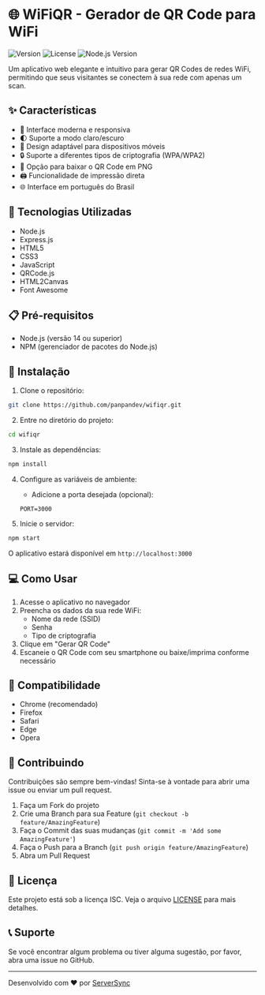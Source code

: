 # 🌐 WiFiQR - Gerador de QR Code para WiFi

![Version](https://img.shields.io/badge/version-1.0.0-blue.svg) ![License](https://img.shields.io/badge/license-ISC-green.svg) ![Node.js Version](https://img.shields.io/badge/node.js-v14-brightgreen.svg)

Um aplicativo web elegante e intuitivo para gerar QR Codes de redes WiFi, permitindo que seus visitantes se conectem à sua rede com apenas um scan.

## ✨ Características

- 🎨 Interface moderna e responsiva
- 🌓 Suporte a modo claro/escuro
- 📱 Design adaptável para dispositivos móveis
- 🔒 Suporte a diferentes tipos de criptografia (WPA/WPA2)
- 💾 Opção para baixar o QR Code em PNG
- 🖨️ Funcionalidade de impressão direta
- 🌐 Interface em português do Brasil

## 🚀 Tecnologias Utilizadas

- Node.js
- Express.js
- HTML5
- CSS3
- JavaScript
- QRCode.js
- HTML2Canvas
- Font Awesome

## 📋 Pré-requisitos

- Node.js (versão 14 ou superior)
- NPM (gerenciador de pacotes do Node.js)

## 🔧 Instalação

1. Clone o repositório:
```bash
git clone https://github.com/panpandev/wifiqr.git
```

2. Entre no diretório do projeto:
```bash
cd wifiqr
```

3. Instale as dependências:
```bash
npm install
```

4. Configure as variáveis de ambiente:
   - Adicione a porta desejada (opcional):
   ```
   PORT=3000
   ```

5. Inicie o servidor:
```bash
npm start
```

O aplicativo estará disponível em `http://localhost:3000`

## 💻 Como Usar

1. Acesse o aplicativo no navegador
2. Preencha os dados da sua rede WiFi:
   - Nome da rede (SSID)
   - Senha
   - Tipo de criptografia
3. Clique em "Gerar QR Code"
4. Escaneie o QR Code com seu smartphone ou baixe/imprima conforme necessário

## 📱 Compatibilidade

- Chrome (recomendado)
- Firefox
- Safari
- Edge
- Opera

## 🤝 Contribuindo

Contribuições são sempre bem-vindas! Sinta-se à vontade para abrir uma issue ou enviar um pull request.

1. Faça um Fork do projeto
2. Crie uma Branch para sua Feature (`git checkout -b feature/AmazingFeature`)
3. Faça o Commit das suas mudanças (`git commit -m 'Add some AmazingFeature'`)
4. Faça o Push para a Branch (`git push origin feature/AmazingFeature`)
5. Abra um Pull Request

## 📄 Licença

Este projeto está sob a licença ISC. Veja o arquivo [LICENSE](LICENSE) para mais detalhes.

## 📞 Suporte

Se você encontrar algum problema ou tiver alguma sugestão, por favor, abra uma issue no GitHub.

---
Desenvolvido com ❤️ por [ServerSync](https://github.com/serversync) 
